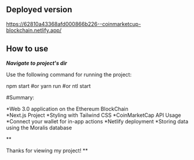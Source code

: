 
## Deployed version

https://62810a43368afd000866b226--coinmarketcup-blockchain.netlify.app/

## How to use
***Navigate to project's dir***

Use the following command for running the project: 

npm start
#or
yarn run
#or
ntl start


#Summary:

*Web 3.0 application on the Ethereum BlockChain
<br/>
*Next.js Project
*Styling with Tailwind CSS 
*CoinMarketCap API Usage
*Connect your wallet for in-app actions 
*Netlify deployment
*Storing data using the Moralis database

**

Thanks for viewing my project! **

